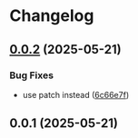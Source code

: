 # Changelog

## [0.0.2](https://github.com/robertsLando/assert-code-frame/compare/v0.0.1...v0.0.2) (2025-05-21)


### Bug Fixes

* use patch instead ([6c66e7f](https://github.com/robertsLando/assert-code-frame/commit/6c66e7f19c72ddc94b62898bf5e80d3d7bb3d32d))

## 0.0.1 (2025-05-21)

